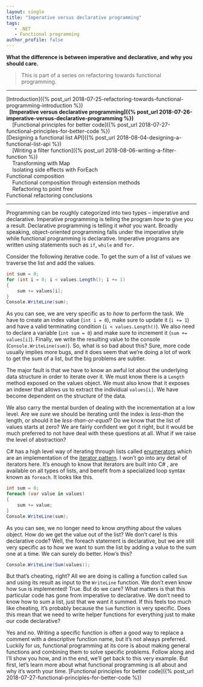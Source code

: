 ```yaml
---
layout: single
title: "Imperative versus declarative programming"
tags:
   - .NET
   - Functional programming
author_profile: false
---
```


**What the difference is between imperative and declarative, and why you should care.**

> This is part of a series on refactoring towards functional programming.

---
[Introduction]({% post_url 2018-07-25-refactoring-towards-functional-programming-introduction %})  
&nbsp;&nbsp;**[Imperative versus declarative programming]({% post_url 2018-07-26-imperative-versus-declarative-programming %})**  
&nbsp;&nbsp;&nbsp;&nbsp;[Functional principles for better code]({% post_url 2018-07-27-functional-principles-for-better-code %})  
[Designing a functional list API]({% post_url 2018-08-04-designing-a-functional-list-api %})  
&nbsp;&nbsp;&nbsp;&nbsp;[Writing a filter function]({% post_url 2018-08-06-writing-a-filter-function %})  
&nbsp;&nbsp;&nbsp;&nbsp;Transforming with Map  
&nbsp;&nbsp;&nbsp;&nbsp;Isolating side effects with ForEach  
Functional composition  
&nbsp;&nbsp;&nbsp;&nbsp;Functional composition through extension methods  
&nbsp;&nbsp;&nbsp;&nbsp;Refactoring to point free  
Functional refactoring conclusions  

---

Programming can be roughly categorized into two types – imperative and declarative. Imperative programming is telling the program *how* to give you a result. Declarative programming is telling it *what* you want. Broadly speaking, object-oriented programming falls under the imperative style while functional programming is declarative. Imperative programs are written using statements such as ```if```, ```while``` and ```for```.

Consider the following iterative code. To get the sum of a list of values we traverse the list and add the values.

```csharp
int sum = 0;
for (int i = 0; i < values.Length(); i += 1)
{
    sum += values[i];
}
Console.WriteLine(sum);
```

As you can see, we are very specific as to *how* to perform the task. We have to create an index value (```int i = 0```), make sure to update it (```i += 1```) and have a valid terminating condition (```i < values.Length()```). We also need to declare a variable (```int sum = 0```) and make sure to increment it (```sum += values[i]```). Finally, we write the resulting value to the console (```Console.WriteLine(sum)```). So, what is so bad about this? Sure, more code usually implies more bugs, and it does seem that we’re doing a lot of work to get the sum of a list, but the big problems are subtler.

The major fault is that we have to know an awful lot about the underlying data structure in order to iterate over it. We must know there is a ```Length``` method exposed on the values object. We must also know that it exposes an indexer that allows us to extract the individual ```values[i]```. We have become dependent on the structure of the data.

We also carry the mental burden of dealing with the incrementation at a low level. Are we *sure* we should be iterating until the index is *less-than* the length, or should it be *less-than-or-equal*? Do we know that the list of values starts at zero? We are fairly confident we got it right, but it would be much preferred to not have deal with these questions at all. What if we raise the level of abstraction?

C# has a high level way of iterating through lists called [enumerators](https://msdn.microsoft.com/en-us/library/78dfe2yb(v=vs.110).aspx) which are an implementation of the [iterator pattern](https://en.wikipedia.org/wiki/Iterator_pattern). I won’t go into any detail of iterators here. It’s enough to know that iterators are built into C# , are available on all types of lists, and benefit from a specialized loop syntax known as ```foreach```. It looks like this.

```csharp
int sum = 0;
foreach (var value in values)
{
    sum += value;
}
Console.WriteLine(sum);
```

As you can see, we no longer need to know *anything* about the values object. How do we get the value out of the list? We don’t care! Is this declarative code? Well, the foreach statement is declarative, but we are still very specific as to how we want to sum the list by adding a value to the sum one at a time. We can surely do better. How’s this?

```csharp
Console.WriteLine(Sum(values));
```

But that’s cheating, right? All we are doing is calling a function called ```Sum``` and using its result as input to the ```WriteLine``` function. We don’t even know how ```Sum``` is implemented! True. But do we care? What matters is that this particular code has gone from imperative to declarative. We don’t need to know how to sum a list, just that we want it summed. If this feels too much like cheating, it’s probably because the ```Sum``` function is very specific. Does this mean that we need to write helper functions for everything just to make our code declarative?

Yes and no. Writing a specific function is often a good way to replace a comment with a descriptive function name, but it’s not always preferred. Luckily for us, functional programming at its core is about making general functions and combining them to solve specific problems. Follow along and I’ll show you how, and in the end, we’ll get back to this very example. But first, let’s learn more about what functional programming is all about and why it’s worth your time. [Functional principles for better code]({% post_url 2018-07-27-functional-principles-for-better-code %})